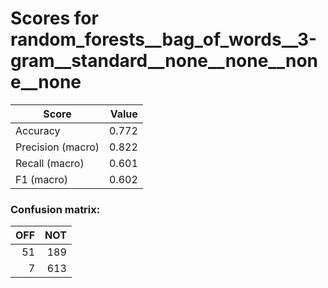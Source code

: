 # Scores for random_forests__bag_of_words__3-gram__standard__none__none__none__none
|      Score      |Value|
|-----------------|----:|
|Accuracy         |0.772|
|Precision (macro)|0.822|
|Recall (macro)   |0.601|
|F1 (macro)       |0.602|

### Confusion matrix:
|OFF|NOT|
|--:|--:|
| 51|189|
|  7|613|
